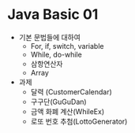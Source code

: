 # Java Basic 01



- 기본 문법들에 대하여
  - For, if, switch, variable
  - While, do-while
  - 삼항연산자
  - Array
- 과제
  - 달력 (CustomerCalendar)
  - 구구단(GuGuDan)
  - 금액 화폐 계산(WhileEx)
  - 로또 번호 추첨(LottoGenerator)